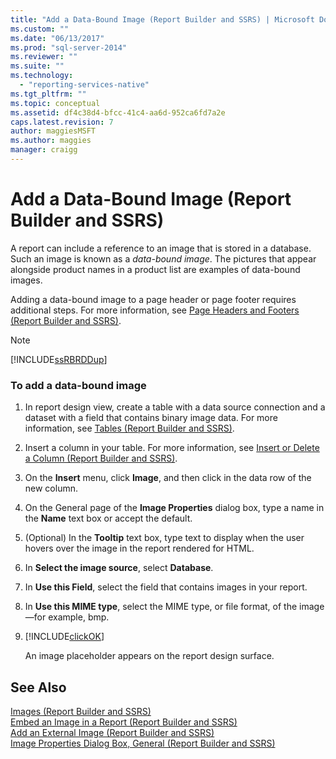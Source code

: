 ```yaml
---
title: "Add a Data-Bound Image (Report Builder and SSRS) | Microsoft Docs"
ms.custom: ""
ms.date: "06/13/2017"
ms.prod: "sql-server-2014"
ms.reviewer: ""
ms.suite: ""
ms.technology: 
  - "reporting-services-native"
ms.tgt_pltfrm: ""
ms.topic: conceptual
ms.assetid: df4c38d4-bfcc-41c4-aa6d-952ca6fd7a2e
caps.latest.revision: 7
author: maggiesMSFT
ms.author: maggies
manager: craigg
---
```

# Add a Data-Bound Image (Report Builder and SSRS)
  A report can include a reference to an image that is stored in a database. Such an image is known as a *data-bound image*. The pictures that appear alongside product names in a product list are examples of data-bound images.  
  
 Adding a data-bound image to a page header or page footer requires additional steps. For more information, see [Page Headers and Footers &#40;Report Builder and SSRS&#41;](page-headers-and-footers-report-builder-and-ssrs.md).  
  
> [!NOTE]  
>  [!INCLUDE[ssRBRDDup](../../includes/ssrbrddup-md.md)]  
  
### To add a data-bound image  
  
1.  In report design view, create a table with a data source connection and a dataset with a field that contains binary image data. For more information, see [Tables &#40;Report Builder  and SSRS&#41;](tables-report-builder-and-ssrs.md).  
  
2.  Insert a column in your table. For more information, see [Insert or Delete a Column &#40;Report Builder and SSRS&#41;](insert-or-delete-a-column-report-builder-and-ssrs.md).  
  
3.  On the **Insert** menu, click **Image**, and then click in the data row of the new column.  
  
4.  On the General page of the **Image Properties** dialog box, type a name in the **Name** text box or accept the default.  
  
5.  (Optional) In the **Tooltip** text box, type text to display when the user hovers over the image in the report rendered for HTML.  
  
6.  In **Select the image source**, select **Database**.  
  
7.  In **Use this Field**, select the field that contains images in your report.  
  
8.  In **Use this MIME type**, select the MIME type, or file format, of the image—for example, bmp.  
  
9. [!INCLUDE[clickOK](../../includes/clickok-md.md)]  
  
     An image placeholder appears on the report design surface.  
  
## See Also  
 [Images &#40;Report Builder and SSRS&#41;](images-report-builder-and-ssrs.md)   
 [Embed an Image in a Report &#40;Report Builder and SSRS&#41;](embed-an-image-in-a-report-report-builder-and-ssrs.md)   
 [Add an External Image &#40;Report Builder and SSRS&#41;](add-an-external-image-report-builder-and-ssrs.md)   
 [Image Properties Dialog Box, General &#40;Report Builder and SSRS&#41;](../image-properties-dialog-box-general-report-builder-and-ssrs.md)  
  
  
